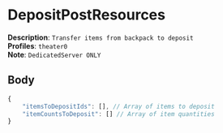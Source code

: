 # DepositPostResources

**Description**: `Transfer items from backpack to deposit` \
**Profiles**: `theater0` \
**Note**: `DedicatedServer ONLY`


## Body

```js
{
    "itemsToDepositIds": [], // Array of items to deposit
    "itemCountsToDeposit": [] // Array of item quantities
}
```
